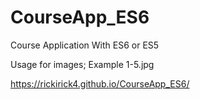 # CourseApp_ES6
Course Application With ES6 or ES5

Usage for images;
Example 1-5.jpg

https://rickirick4.github.io/CourseApp_ES6/

